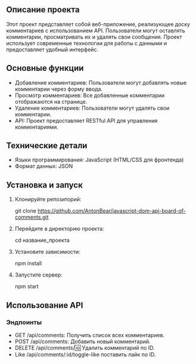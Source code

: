 ## Описание проекта

Этот проект представляет собой веб-приложение, реализующее доску комментариев с использованием API. Пользователи могут оставлять комментарии, просматривать их и удалять свои сообщения. Проект использует современные технологии для работы с данными и предоставляет удобный интерфейс.

## Основные функции

- Добавление комментариев: Пользователи могут добавлять новые комментарии через форму ввода.
- Просмотр комментариев: Все добавленные комментарии отображаются на странице.
- Удаление комментариев: Пользователи могут удалять свои комментарии.
- API: Проект предоставляет RESTful API для управления комментариями.

## Технические детали

- Языки программирования: JavaScript (HTML/CSS для фронтенда)
- Формат данных: JSON

## Установка и запуск

1. Клонируйте репозиторий:

   git clone https://github.com/AntonBear/javascript-dom-api-board-of-comments.git

2. Перейдите в директорию проекта:

   cd название_проекта

3. Установите зависимости:

   npm install

4. Запустите сервер:

   npm start

## Использование API

### Эндпоинты

- GET /api/comments: Получить список всех комментариев.
- POST /api/comments: Добавить новый комментарий.
- DELETE /api/comments/:id: Удалить комментарий по ID.
- Like /api/comments/:id/toggle-like поставить лайк по ID.
